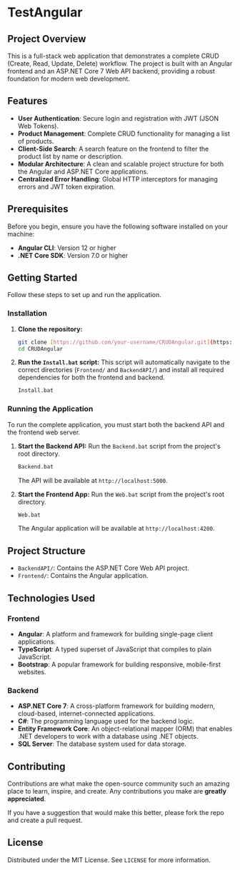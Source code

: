 # TestAngular

## Project Overview

This is a full-stack web application that demonstrates a complete CRUD (Create, Read, Update, Delete) workflow. The project is built with an Angular frontend and an ASP.NET Core 7 Web API backend, providing a robust foundation for modern web development.

## Features

- **User Authentication**: Secure login and registration with JWT (JSON Web Tokens).
- **Product Management**: Complete CRUD functionality for managing a list of products.
- **Client-Side Search**: A search feature on the frontend to filter the product list by name or description.
- **Modular Architecture**: A clean and scalable project structure for both the Angular and ASP.NET Core applications.
- **Centralized Error Handling**: Global HTTP interceptors for managing errors and JWT token expiration.

## Prerequisites

Before you begin, ensure you have the following software installed on your machine:

- **Angular CLI**: Version 12 or higher
- **.NET Core SDK**: Version 7.0 or higher

## Getting Started

Follow these steps to set up and run the application.

### Installation

1.  **Clone the repository:**
    ```sh
    git clone [https://github.com/your-username/CRUDAngular.git](https://github.com/your-username/CRUDAngular.git)
    cd CRUDAngular
    ```

2.  **Run the `Install.bat` script:**
    This script will automatically navigate to the correct directories (`Frontend/` and `BackendAPI/`) and install all required dependencies for both the frontend and backend.
    ```sh
    Install.bat
    ```

### Running the Application

To run the complete application, you must start both the backend API and the frontend web server.

1.  **Start the Backend API:**
    Run the `Backend.bat` script from the project's root directory.
    ```sh
    Backend.bat
    ```
    The API will be available at `http://localhost:5000`.

2.  **Start the Frontend App:**
    Run the `Web.bat` script from the project's root directory.
    ```sh
    Web.bat
    ```
    The Angular application will be available at `http://localhost:4200`.

## Project Structure

-   `BackendAPI/`: Contains the ASP.NET Core Web API project.
-   `Frontend/`: Contains the Angular application.

## Technologies Used

### Frontend
-   **Angular**: A platform and framework for building single-page client applications.
-   **TypeScript**: A typed superset of JavaScript that compiles to plain JavaScript.
-   **Bootstrap**: A popular framework for building responsive, mobile-first websites.

### Backend
-   **ASP.NET Core 7**: A cross-platform framework for building modern, cloud-based, internet-connected applications.
-   **C#**: The programming language used for the backend logic.
-   **Entity Framework Core**: An object-relational mapper (ORM) that enables .NET developers to work with a database using .NET objects.
-   **SQL Server**: The database system used for data storage.

## Contributing

Contributions are what make the open-source community such an amazing place to learn, inspire, and create. Any contributions you make are **greatly appreciated**.

If you have a suggestion that would make this better, please fork the repo and create a pull request.

## License

Distributed under the MIT License. See `LICENSE` for more information.

